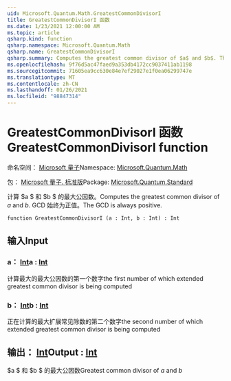 ```yaml
---
uid: Microsoft.Quantum.Math.GreatestCommonDivisorI
title: GreatestCommonDivisorI 函数
ms.date: 1/23/2021 12:00:00 AM
ms.topic: article
qsharp.kind: function
qsharp.namespace: Microsoft.Quantum.Math
qsharp.name: GreatestCommonDivisorI
qsharp.summary: Computes the greatest common divisor of $a$ and $b$. The GCD is always positive.
ms.openlocfilehash: 9f76d5ac47faed9a353db4172cc9037411ab1198
ms.sourcegitcommit: 71605ea9cc630e84e7ef29027e1f0ea06299747e
ms.translationtype: MT
ms.contentlocale: zh-CN
ms.lasthandoff: 01/26/2021
ms.locfileid: "98847314"
---
```

# <a name="greatestcommondivisori-function"></a><span data-ttu-id="1c672-102">GreatestCommonDivisorI 函数</span><span class="sxs-lookup"><span data-stu-id="1c672-102">GreatestCommonDivisorI function</span></span>

<span data-ttu-id="1c672-103">命名空间： [Microsoft 量子](xref:Microsoft.Quantum.Math)</span><span class="sxs-lookup"><span data-stu-id="1c672-103">Namespace: [Microsoft.Quantum.Math](xref:Microsoft.Quantum.Math)</span></span>

<span data-ttu-id="1c672-104">包： [Microsoft 量子. 标准版](https://nuget.org/packages/Microsoft.Quantum.Standard)</span><span class="sxs-lookup"><span data-stu-id="1c672-104">Package: [Microsoft.Quantum.Standard](https://nuget.org/packages/Microsoft.Quantum.Standard)</span></span>


<span data-ttu-id="1c672-105">计算 $a $ 和 $b $ 的最大公因数。</span><span class="sxs-lookup"><span data-stu-id="1c672-105">Computes the greatest common divisor of $a$ and $b$.</span></span> <span data-ttu-id="1c672-106">GCD 始终为正值。</span><span class="sxs-lookup"><span data-stu-id="1c672-106">The GCD is always positive.</span></span>

```qsharp
function GreatestCommonDivisorI (a : Int, b : Int) : Int
```


## <a name="input"></a><span data-ttu-id="1c672-107">输入</span><span class="sxs-lookup"><span data-stu-id="1c672-107">Input</span></span>

### <a name="a--int"></a><span data-ttu-id="1c672-108">a： [Int](xref:microsoft.quantum.lang-ref.int)</span><span class="sxs-lookup"><span data-stu-id="1c672-108">a : [Int](xref:microsoft.quantum.lang-ref.int)</span></span>

<span data-ttu-id="1c672-109">计算最大的最大公因数的第一个数字</span><span class="sxs-lookup"><span data-stu-id="1c672-109">the first number of which extended greatest common divisor is being computed</span></span>


### <a name="b--int"></a><span data-ttu-id="1c672-110">b： [Int](xref:microsoft.quantum.lang-ref.int)</span><span class="sxs-lookup"><span data-stu-id="1c672-110">b : [Int](xref:microsoft.quantum.lang-ref.int)</span></span>

<span data-ttu-id="1c672-111">正在计算的最大扩展常见除数的第二个数字</span><span class="sxs-lookup"><span data-stu-id="1c672-111">the second number of which extended greatest common divisor is being computed</span></span>



## <a name="output--int"></a><span data-ttu-id="1c672-112">输出： [Int](xref:microsoft.quantum.lang-ref.int)</span><span class="sxs-lookup"><span data-stu-id="1c672-112">Output : [Int](xref:microsoft.quantum.lang-ref.int)</span></span>

<span data-ttu-id="1c672-113">$a $ 和 $b $ 的最大公因数</span><span class="sxs-lookup"><span data-stu-id="1c672-113">Greatest common divisor of $a$ and $b$</span></span>